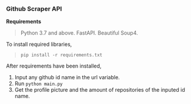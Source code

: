 ### Github Scraper API


**Requirements**
> Python 3.7 and above.
> FastAPI.
> Beautiful Soup4.

To install required libraries, 
>```pip install -r requirements.txt```


After requirements have been installed,
1. Input any github id name in the url variable.
2. Run ```python main.py```
3. Get the profile picture and the amount of repositories of the inputed id name.

